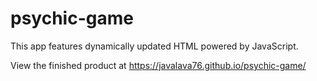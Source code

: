 # psychic-game

This app features dynamically updated HTML powered by JavaScript.

View the finished product at https://javalava76.github.io/psychic-game/
